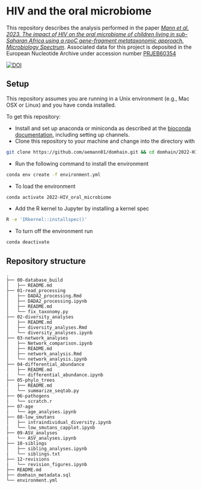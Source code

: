# HIV and the oral microbiome

This repository describes the analysis performed in the paper [*Mann et al. 2023. The impact of HIV on the oral microbiome of children living in sub-Saharan Africa using a rpoC gene-fragment metataxonomic approach. Microbiology Spectrum*](https://journals.asm.org/doi/10.1128/spectrum.00871-23). Associated data for this project is deposited in the European Nucleotide Archive under accession number [PRJEB60354](https://www.ebi.ac.uk/ena/browser/view/PRJEB60354)

[![DOI](https://zenodo.org/badge/457036815.svg)](https://zenodo.org/badge/latestdoi/457036815)

## Setup

This repository assumes you are running in a Unix environment (e.g., Mac OSX or Linux) and you have conda installed.

To get this repository:

- Install and set up anaconda or miniconda as described at the [bioconda
  documentation](https://bioconda.github.io/user/install.html), including
  setting up channels.
- Clone this repository to your machine and change into the directory with

```bash
git clone https://github.com/aemann01/domhain.git && cd domhain/2022-HIV_oral_microbiome
```

- Run the following command to install the environment

```bash
conda env create -f environment.yml
```

- To load the environment

```bash
conda activate 2022-HIV_oral_microbiome
```

- Add the R kernel to Jupyter by installing a kernel spec

```bash
R -e 'IRkernel::installspec()'
```

- To turn off the environment run

```bash
conda deactivate
```

## Repository structure

```
.
├── 00-database_build
│   ├── README.md
├── 01-read_processing
│   ├── DADA2_processing.Rmd
│   ├── DADA2_processing.ipynb
│   ├── README.md
│   └── fix_taxonomy.py
├── 02-diversity_analyses
│   ├── README.md
│   ├── diversity_analyses.Rmd
│   └── diversity_analyses.ipynb
├── 03-network_analyses
│   ├── Network_comparison.ipynb
│   ├── README.md
│   ├── network_analysis.Rmd
│   └── network_analysis.ipynb
├── 04-differential_abundance
│   ├── README.md
|   └── differential_abundance.ipynb
├── 05-phylo_trees
│   ├── README.md
|   └── summarize_seqtab.py
├── 06-pathogens
|   └── scratch.r
├── 07-age
|   └── age_analyses.ipynb
├── 08-low_smutans
│   ├── intraindividual_diversity.ipynb
|   └── low_smutans_capplot.ipynb
├── 09-ASV_analyses
|   └── ASV_analyses.ipynb
├── 10-siblings
│   ├── sibling_analyses.ipynb
|   └── siblings.txt
├── 12-revisions
|   └── revision_figures.ipynb
├── README.md
├── domhain_metadata.sql
└── environment.yml
```

